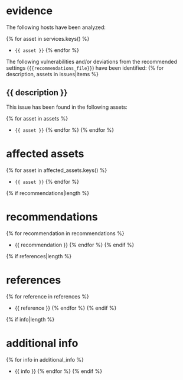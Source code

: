 # evidence

The following hosts have been analyzed:

{% for asset in services.keys() %}
* `{{ asset }}`
{% endfor %}

The following vulnerabilities and/or deviations from the recommended settings (`{{recommendations_file}}`) have been identified:
{% for description, assets in issues|items %}

## {{ description }}

This issue has been found in the following assets:

{% for asset in assets %}
* `{{ asset }}`
{% endfor %}
{% endfor %}

# affected assets

{% for asset in affected_assets.keys() %}
* `{{ asset }}`
{% endfor %}

{% if recommendations|length %}
# recommendations

{% for recommendation in recommendations %}
* {{ recommendation }}
{% endfor %}
{% endif %}

{% if references|length %}
# references

{% for reference in references %}
* {{ reference }}
{% endfor %}
{% endif %}

{% if info|length %}
# additional info

{% for info in additional_info %}
* {{ info }}
{% endfor %}
{% endif %}
